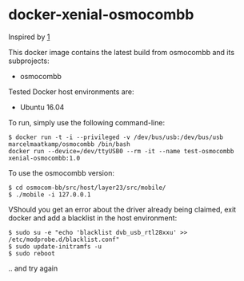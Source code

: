 # docker-xenial-osmocombb

Inspired by [1]

This docker image contains the latest build from osmocombb and its subprojects:

- osmocombb

Tested Docker host environments are:

- Ubuntu 16.04

To run, simply use the following command-line:

    $ docker run -t -i --privileged -v /dev/bus/usb:/dev/bus/usb marcelmaatkamp/osmocombb /bin/bash
    docker run --device=/dev/ttyUSB0 --rm -it --name test-osmocombb xenial-osmocombb:1.0

To use the osmocombb version:

    $ cd osmocom-bb/src/host/layer23/src/mobile/
    $ ./mobile -i 127.0.0.1

VShould you get an error about the driver already being claimed, exit docker and add a blacklist in the host environment:

    $ sudo su -e "echo 'blacklist dvb_usb_rtl28xxu' >> /etc/modprobe.d/blacklist.conf"
    $ sudo update-initramfs -u
    $ sudo reboot

.. and try again

  [1]: https://github.com/marcelmaatkamp/dockerfile-examples/tree/master/osmocombb/osmocombb-base
